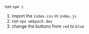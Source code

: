 run `npm i`

1. import the `index.css` in `index.js`
2. run `npx webpack dev`
3. change the buttons from `red` to `blue`
